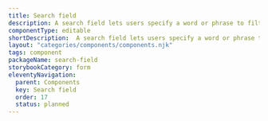 ```yaml
---
title: Search field
description: A search field lets users specify a word or phrase to filter relevant content within a specific page section. For example, filter the content in a data grid or a list of content.
componentType: editable
shortDescription:  A search field lets users specify a word or phrase to filter relevant content within a specific page section.
layout: "categories/components/components.njk"
tags: component
packageName: search-field
storybookCategory: form
eleventyNavigation:
  parent: Components
  key: Search field
  order: 17
  status: planned
---
```



